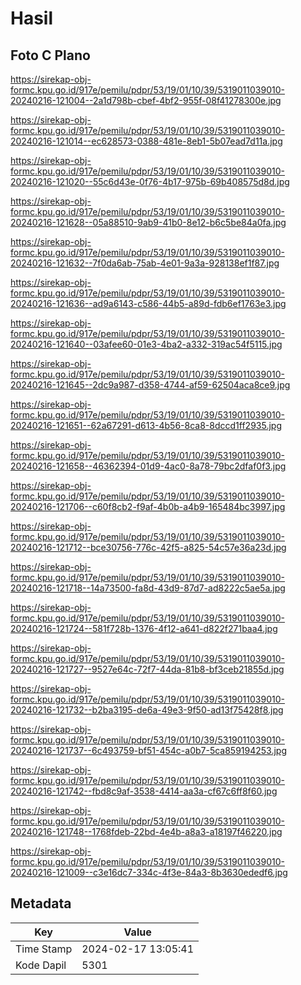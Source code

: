 # Hasil

## Foto C Plano

https://sirekap-obj-formc.kpu.go.id/917e/pemilu/pdpr/53/19/01/10/39/5319011039010-20240216-121004--2a1d798b-cbef-4bf2-955f-08f41278300e.jpg

https://sirekap-obj-formc.kpu.go.id/917e/pemilu/pdpr/53/19/01/10/39/5319011039010-20240216-121014--ec628573-0388-481e-8eb1-5b07ead7d11a.jpg

https://sirekap-obj-formc.kpu.go.id/917e/pemilu/pdpr/53/19/01/10/39/5319011039010-20240216-121020--55c6d43e-0f76-4b17-975b-69b408575d8d.jpg

https://sirekap-obj-formc.kpu.go.id/917e/pemilu/pdpr/53/19/01/10/39/5319011039010-20240216-121628--05a88510-9ab9-41b0-8e12-b6c5be84a0fa.jpg

https://sirekap-obj-formc.kpu.go.id/917e/pemilu/pdpr/53/19/01/10/39/5319011039010-20240216-121632--7f0da6ab-75ab-4e01-9a3a-928138ef1f87.jpg

https://sirekap-obj-formc.kpu.go.id/917e/pemilu/pdpr/53/19/01/10/39/5319011039010-20240216-121636--ad9a6143-c586-44b5-a89d-fdb6ef1763e3.jpg

https://sirekap-obj-formc.kpu.go.id/917e/pemilu/pdpr/53/19/01/10/39/5319011039010-20240216-121640--03afee60-01e3-4ba2-a332-319ac54f5115.jpg

https://sirekap-obj-formc.kpu.go.id/917e/pemilu/pdpr/53/19/01/10/39/5319011039010-20240216-121645--2dc9a987-d358-4744-af59-62504aca8ce9.jpg

https://sirekap-obj-formc.kpu.go.id/917e/pemilu/pdpr/53/19/01/10/39/5319011039010-20240216-121651--62a67291-d613-4b56-8ca8-8dccd1ff2935.jpg

https://sirekap-obj-formc.kpu.go.id/917e/pemilu/pdpr/53/19/01/10/39/5319011039010-20240216-121658--46362394-01d9-4ac0-8a78-79bc2dfaf0f3.jpg

https://sirekap-obj-formc.kpu.go.id/917e/pemilu/pdpr/53/19/01/10/39/5319011039010-20240216-121706--c60f8cb2-f9af-4b0b-a4b9-165484bc3997.jpg

https://sirekap-obj-formc.kpu.go.id/917e/pemilu/pdpr/53/19/01/10/39/5319011039010-20240216-121712--bce30756-776c-42f5-a825-54c57e36a23d.jpg

https://sirekap-obj-formc.kpu.go.id/917e/pemilu/pdpr/53/19/01/10/39/5319011039010-20240216-121718--14a73500-fa8d-43d9-87d7-ad8222c5ae5a.jpg

https://sirekap-obj-formc.kpu.go.id/917e/pemilu/pdpr/53/19/01/10/39/5319011039010-20240216-121724--581f728b-1376-4f12-a641-d822f271baa4.jpg

https://sirekap-obj-formc.kpu.go.id/917e/pemilu/pdpr/53/19/01/10/39/5319011039010-20240216-121727--9527e64c-72f7-44da-81b8-bf3ceb21855d.jpg

https://sirekap-obj-formc.kpu.go.id/917e/pemilu/pdpr/53/19/01/10/39/5319011039010-20240216-121732--b2ba3195-de6a-49e3-9f50-ad13f75428f8.jpg

https://sirekap-obj-formc.kpu.go.id/917e/pemilu/pdpr/53/19/01/10/39/5319011039010-20240216-121737--6c493759-bf51-454c-a0b7-5ca859194253.jpg

https://sirekap-obj-formc.kpu.go.id/917e/pemilu/pdpr/53/19/01/10/39/5319011039010-20240216-121742--fbd8c9af-3538-4414-aa3a-cf67c6ff8f60.jpg

https://sirekap-obj-formc.kpu.go.id/917e/pemilu/pdpr/53/19/01/10/39/5319011039010-20240216-121748--1768fdeb-22bd-4e4b-a8a3-a18197f46220.jpg

https://sirekap-obj-formc.kpu.go.id/917e/pemilu/pdpr/53/19/01/10/39/5319011039010-20240216-121009--c3e16dc7-334c-4f3e-84a3-8b3630ededf6.jpg


## Metadata

| Key        | Value               |
| ---------- | ------------------- |
| Time Stamp | 2024-02-17 13:05:41 |
| Kode Dapil | 5301                |



